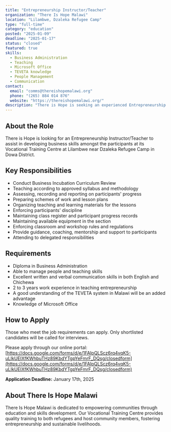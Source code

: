 ```yaml
---
title: "Entrepreneurship Instructor/Teacher"
organization: "There Is Hope Malawi"
location: "Lilambwe, Dzaleka Refugee Camp"
type: "full-time"
category: "education"
posted: "2025-01-09"
deadline: "2025-01-17"
status: "closed"
featured: true
skills:
  - Business Administration
  - Teaching
  - Microsoft Office
  - TEVETA knowledge
  - People Management
  - Communication
contact:
  email: "comms@thereishopemalawi.org"
  phone: "(265) 884 014 876"
  website: "https://thereishopemalawi.org/"
description: "There is Hope is seeking an experienced Entrepreneurship Instructor to develop business skills amongst participants at our Vocational Training Centre. The ideal candidate will have a Diploma in Business Administration and strong teaching experience."
---
```


## About the Role

There is Hope is looking for an Entrepreneurship Instructor/Teacher to assist in developing business skills amongst the participants at its Vocational Training Centre at Lilambwe near Dzaleka Refugee Camp in Dowa District.

## Key Responsibilities

- Conduct Business Incubation Curriculum Review
- Teaching according to approved syllabus and methodology
- Assessing, recording and reporting on participants' progress
- Preparing schemes of work and lesson plans
- Organizing teaching and learning materials for the lessons
- Enforcing participants' discipline
- Maintaining class register and participant progress records
- Maintaining available equipment in the section
- Enforcing classroom and workshop rules and regulations
- Provide guidance, coaching, mentorship and support to participants
- Attending to delegated responsibilities

## Requirements

- Diploma in Business Administration
- Able to manage people and teaching skills
- Excellent written and verbal communication skills in both English and Chichewa
- 2 to 3 years work experience in teaching entrepreneurship
- A good understanding of the TEVETA system in Malawi will be an added advantage
- Knowledge of Microsoft Office

## How to Apply

Those who meet the job requirements can apply. Only shortlisted candidates will be called for interviews.

Please apply through our online portal: [https://docs.google.com/forms/d/e/1FAIpQLScz6rq4vqK5-uLIkUEIXfKWhbuTHz89KbdYTgpYeFmrF_DQsg/closedform](https://docs.google.com/forms/d/e/1FAIpQLScz6rq4vqK5-uLIkUEIXfKWhbuTHz89KbdYTgpYeFmrF_DQsg/closedform)

**Application Deadline:** January 17th, 2025

## About There Is Hope Malawi

There Is Hope Malawi is dedicated to empowering communities through education and skills development. Our Vocational Training Centre provides quality training to both refugees and host community members, fostering entrepreneurship and sustainable livelihoods.
